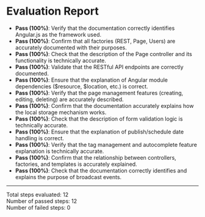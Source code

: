 # Evaluation Report

- **Pass (100%)**: Verify that the documentation correctly identifies Angular.js as the framework used.
- **Pass (100%)**: Confirm that all factories (REST, Page, Users) are accurately documented with their purposes.
- **Pass (100%)**: Check that the description of the Page controller and its functionality is technically accurate.
- **Pass (100%)**: Validate that the RESTful API endpoints are correctly documented.
- **Pass (100%)**: Ensure that the explanation of Angular module dependencies ($resource, $location, etc.) is correct.
- **Pass (100%)**: Verify that the page management features (creating, editing, deleting) are accurately described.
- **Pass (100%)**: Confirm that the documentation accurately explains how the local storage mechanism works.
- **Pass (100%)**: Check that the description of form validation logic is technically accurate.
- **Pass (100%)**: Ensure that the explanation of publish/schedule date handling is correct.
- **Pass (100%)**: Verify that the tag management and autocomplete feature explanation is technically accurate.
- **Pass (100%)**: Confirm that the relationship between controllers, factories, and templates is accurately explained.
- **Pass (100%)**: Check that the documentation correctly identifies and explains the purpose of broadcast events.

---

Total steps evaluated: 12  
Number of passed steps: 12  
Number of failed steps: 0